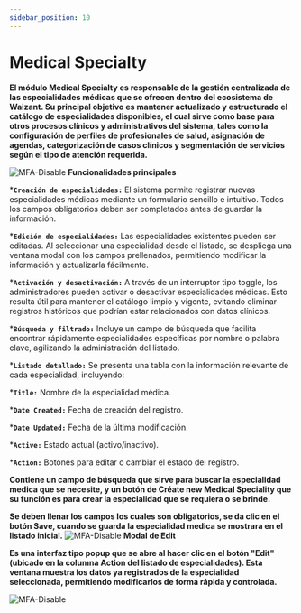 ```yaml
---
sidebar_position: 10
---
```


# Medical Specialty

**El módulo Medical Specialty es responsable de la gestión centralizada de las especialidades médicas que se ofrecen dentro del ecosistema de Waizant. Su principal objetivo es mantener actualizado y estructurado el catálogo de especialidades disponibles, el cual sirve como base para otros procesos clínicos y administrativos del sistema, tales como la configuración de perfiles de profesionales de salud, asignación de agendas, categorización de casos clínicos y segmentación de servicios según el tipo de atención requerida.**

![MFA-Disable](/img/backoffice-user/medical_speciality_backoffice.png)
**Funcionalidades principales**

***`Creación de especialidades:`**
El sistema permite registrar nuevas especialidades médicas mediante un formulario sencillo e intuitivo. Todos los campos obligatorios deben ser completados antes de guardar la información.

***`Edición de especialidades:`**
 Las especialidades existentes pueden ser editadas. Al seleccionar una especialidad desde el listado, se despliega una ventana modal con los campos prellenados, permitiendo modificar la información y actualizarla fácilmente.

***`Activación y desactivación:`**
 A través de un interruptor tipo toggle, los administradores pueden activar o desactivar especialidades médicas. Esto resulta útil para mantener el catálogo limpio y vigente, evitando eliminar registros históricos que podrían estar relacionados con datos clínicos.

***`Búsqueda y filtrado:`**
 Incluye un campo de búsqueda que facilita encontrar rápidamente especialidades específicas por nombre o palabra clave, agilizando la administración del listado.

***`Listado detallado:`**
 Se presenta una tabla con la información relevante de cada especialidad, incluyendo:

 ***`Title:`**
 Nombre de la especialidad médica.

 ***`Date Created:`**
 Fecha de creación del registro.

***`Date Updated:`**
Fecha de la última modificación.

***`Active:`**
Estado actual (activo/inactivo).

***`Action:`**
Botones para editar o cambiar el estado del registro.

**Contiene un campo de búsqueda que sirve para buscar la especialidad medica que se necesite, y un botón de Créate new Medical Speciality que su función es para crear la especialidad que se requiera o se brinde.**

**Se deben llenar los campos los cuales son obligatorios, se da clic en el botón Save, cuando se guarda la especialidad medica se mostrara en el listado inicial.**
![MFA-Disable](/img/backoffice-user/cancel_create_medical_speciality.png)
**Modal de Edit**

**Es una interfaz tipo popup que se abre al hacer clic en el botón "Edit" (ubicado en la columna Action del listado de especialidades). Esta ventana muestra los datos ya registrados de la especialidad seleccionada, permitiendo modificarlos de forma rápida y controlada.**

![MFA-Disable](/img/backoffice-user/edit_medical_speciality.png)
